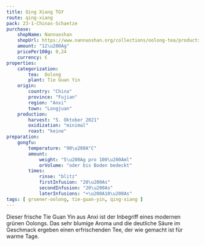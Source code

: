 ```yaml
---
title: Qing Xiang TGY
route: qing-xiang
pack: 23-1-Chinas-Schaetze
purchase:
    shopName: Nannuoshan
    shopUrl: https://www.nannuoshan.org/collections/oolong-tea/products/qing-xiang-tieguanyin-2022?variant=43506658738443
    amount: "12\u200Ag"
    pricePer100g: 0,24
    currency: €
properties:
    categorization:
        tea:  Oolong
        plant: Tie Guan Yin
    origin:
        country: "China" 
        province: "Fujian" 
        region: "Anxi" 
        town: "Longjuan"
    production:
        harvest: "5. Oktober 2021"
        oxidization: "minimal"
        roast: "keine"
preparation:
    gongfu:
        temperature: "90\u200A°C"
        amount:
            weight: "5\u200Ag pro 100\u200Aml"
            orVolume: "oder bis Boden bedeckt"
        times:
            rinse: "blitz"
            firstInfusion: "20\u200As"
            secondInfusion: "20\u200As"
            laterInfusions: "+\u200A10\u200As"
tags: [ gruener-oolong, tie-guan-yin, qing-xiang ]
---
```

Dieser frische Tie Guan Yin aus Anxi ist der Inbegriff eines modernen grünen Oolongs. Das sehr blumige Aroma und die deutliche Säure im Geschmack ergeben einen erfrischenden Tee, der wie gemacht ist für warme Tage.